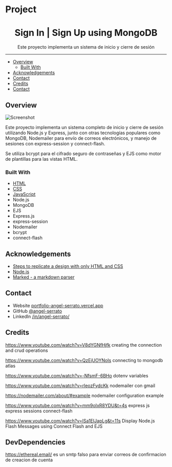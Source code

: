 # Project

<h1 align="center">Sign In | Sign Up using MongoDB</h1>

<div align="center">Este proyecto implementa un sistema de inicio y cierre de sesión</div>

<!-- <div align="center">
  <h3>
    <a href="#">
      Demo
    </a>
    <span>|</span>
    <a href="#">
      Video
    </a>
  </h3>
</div> -->

---

- [Overview](#overview)
  - [Built With](#built-with)
- [Acknowledgements](#acknowledgements)
- [Contact](#contact)
- [Credits](#credits)
- [Contact](#contact)

## Overview

![Screenshot](imagen)

Este proyecto implementa un sistema completo de inicio y cierre de sesión utilizando Node.js y Express, junto con otras tecnologías populares como MongoDB, Nodemailer para envío de correos electrónicos, y manejo de sesiones con express-session y connect-flash.

Se utiliza bcrypt para el cifrado seguro de contraseñas y EJS como motor de plantillas para las vistas HTML.

### Built With

- [HTML](https://developer.mozilla.org/en-US/docs/Web/HTML)
- [CSS](https://developer.mozilla.org/en-US/docs/Web/CSS)
- [JavaScript](https://developer.mozilla.org/en-US/docs/Web/javascript)
- Node.js
- MongoDB
- EJS
- Express.js
- express-session
- Nodemailer
- bcrypt
- connect-flash

## Acknowledgements

- [Steps to replicate a design with only HTML and CSS](https://devchallenges-blogs.web.app/how-to-replicate-design/)
- [Node.js](https://nodejs.org/)
- [Marked - a markdown parser](https://github.com/chjj/marked)

## Contact

- Website [portfolio-angel-serrato.vercel.app](https://portfolio-angel-serrato.vercel.app/)
- GitHub [@angel-serrato](https://github.com/angel-serrato)
- LinkedIn [/in/angel-serrato/](https://www.linkedin.com/in/angel-serrato/)

## Credits

https://www.youtube.com/watch?v=V8dYGNfHjfk creating the connection and crud operations

https://www.youtube.com/watch?v=QzEjUOYNoIs connecting to mongodb atlas

https://www.youtube.com/watch?v=-NfsmF-6BHo dotenv variables

https://www.youtube.com/watch?v=rleozFydcKk nodemailer con gmail

https://nodemailer.com/about/#example nodemailer configuration example

https://www.youtube.com/watch?v=mm9oIxR8YDU&t=4s express js express sessions connect-flash

https://www.youtube.com/watch?v=lSa1EIJapLg&t=11s Display Node.js Flash Messages using Connect Flash and EJS

## DevDependencies

https://ethereal.email/ es un smtp falso para enviar correos de confirmacion de creacion de cuenta 
